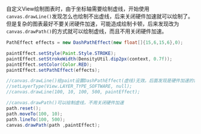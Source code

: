 
自定义View绘制图表时，由于坐标轴需要绘制虚线，开始使用`canvas.drawLine()`发现怎么也绘制不出虚线，后来关闭硬件加速就可以绘制了。但是复杂的图表最好不要关闭硬件加速，可能造成绘制卡顿，后来发现改为`canvas.drawPath()`的方式就可以绘制虚线，而且不用关闭硬件加速。

```java
PathEffect effects = new DashPathEffect(new float[]{15,6,15,6},0);

paintEffect.setStyle(Paint.Style.STROKE);
paintEffect.setStrokeWidth(DensityUtil.dip2px(context, 0.7f));
paintEffect.setColor(Color.RED);
paintEffect.setPathEffect(effects);

//canvas.drawLine()给paint设置DashPathEffect(虚线)无效。后面发现是硬件加速的锅。 解决方法就是，在view层关闭硬件加速
//setLayerType(View.LAYER_TYPE_SOFTWARE, null);
//canvas.drawLine(100, 10, 100, 500, paintEffect);

//canvas.drawPath()可以绘制虚线，不用关闭硬件加速
path.reset();
path.moveTo(100, 10);
path.lineTo(100, 500);
canvas.drawPath(path ,paintEffect);

```
